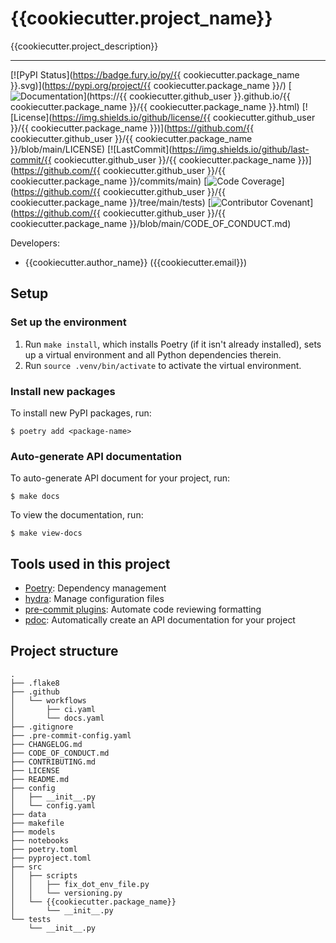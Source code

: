 # {{cookiecutter.project_name}}

{{cookiecutter.project_description}}

______________________________________________________________________
[![PyPI Status](https://badge.fury.io/py/{{ cookiecutter.package_name }}.svg)](https://pypi.org/project/{{ cookiecutter.package_name }}/)
[![Documentation](https://img.shields.io/badge/docs-passing-green)](https://{{ cookiecutter.github_user }}.github.io/{{ cookiecutter.package_name }}/{{ cookiecutter.package_name }}.html)
[![License](https://img.shields.io/github/license/{{ cookiecutter.github_user }}/{{ cookiecutter.package_name }})](https://github.com/{{ cookiecutter.github_user }}/{{ cookiecutter.package_name }}/blob/main/LICENSE)
[![LastCommit](https://img.shields.io/github/last-commit/{{ cookiecutter.github_user }}/{{ cookiecutter.package_name }})](https://github.com/{{ cookiecutter.github_user }}/{{ cookiecutter.package_name }}/commits/main)
[![Code Coverage](https://img.shields.io/badge/Coverage-0%25-red.svg)](https://github.com/{{ cookiecutter.github_user }}/{{ cookiecutter.package_name }}/tree/main/tests)
[![Contributor Covenant](https://img.shields.io/badge/Contributor%20Covenant-2.0-4baaaa.svg)](https://github.com/{{ cookiecutter.github_user }}/{{ cookiecutter.package_name }}/blob/main/CODE_OF_CONDUCT.md)


Developers:

- {{cookiecutter.author_name}} ({{cookiecutter.email}})


## Setup

### Set up the environment

1. Run `make install`, which installs Poetry (if it isn't already installed), sets up a virtual environment and all Python dependencies therein.
2. Run `source .venv/bin/activate` to activate the virtual environment.

### Install new packages

To install new PyPI packages, run:

```
$ poetry add <package-name>
```

### Auto-generate API documentation

To auto-generate API document for your project, run:

```
$ make docs
```

To view the documentation, run:

```
$ make view-docs
```

## Tools used in this project
* [Poetry](https://towardsdatascience.com/how-to-effortlessly-publish-your-python-package-to-pypi-using-poetry-44b305362f9f): Dependency management
* [hydra](https://hydra.cc/): Manage configuration files
* [pre-commit plugins](https://pre-commit.com/): Automate code reviewing formatting
* [pdoc](https://github.com/pdoc3/pdoc): Automatically create an API documentation for your project

## Project structure
```
.
├── .flake8
├── .github
│   └── workflows
│       ├── ci.yaml
│       └── docs.yaml
├── .gitignore
├── .pre-commit-config.yaml
├── CHANGELOG.md
├── CODE_OF_CONDUCT.md
├── CONTRIBUTING.md
├── LICENSE
├── README.md
├── config
│   ├── __init__.py
│   └── config.yaml
├── data
├── makefile
├── models
├── notebooks
├── poetry.toml
├── pyproject.toml
├── src
│   ├── scripts
│   │   ├── fix_dot_env_file.py
│   │   └── versioning.py
│   └── {{cookiecutter.package_name}}
│       └── __init__.py
└── tests
    └── __init__.py
```
